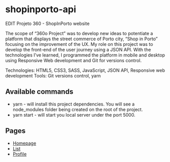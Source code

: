 # shopinporto-api
EDIT Projeto 360 - ShopInPorto website

The scope of “360o Project” was to develop new ideas to potentiate a platform that displays the street commerce of Porto city, “Shop in Porto” focusing on the improvement of the UX.
My role on this project was to develop the front-end of the user journey using a JSON API.
With the technologies I’ve learned, I programmed the platform in mobile and desktop using Responsive Web development and Git for versions control.

Technologies: HTML5, CSS3, SASS, JavaScript, JSON API, Responsive web development
Tools: Git versions control, yarn


## Available commands
* yarn - will install this project dependencies. You will see a node_modules folder being created on the root of the project.
* yarn start - will start you local server under the port 5000. 

## Pages
* [Homepage](http://localhost:5000)
* [List](http://localhost:5000/search.html)
* [Profile](http://localhost:5000/profile.html)
